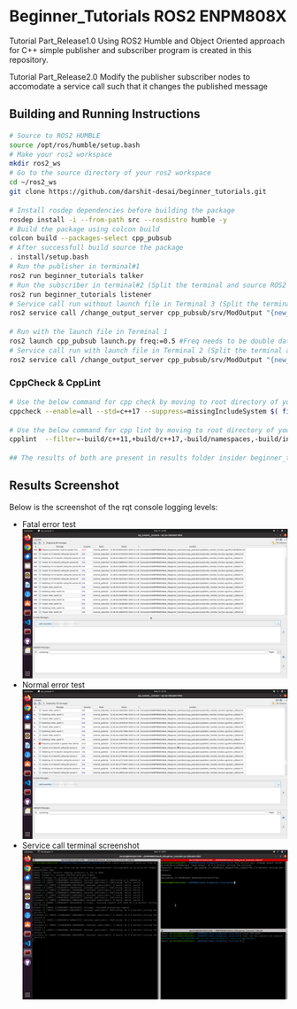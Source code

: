 # Beginner_Tutorials ROS2 ENPM808X

Tutorial Part_Release1.0
Using ROS2 Humble and Object Oriented approach for C++ simple publisher and subscriber program is created in this repository.

Tutorial Part_Release2.0
Modify the publisher subscriber nodes to accomodate a service call such that it changes the published message

## Building and Running Instructions

```bash
# Source to ROS2 HUMBLE
source /opt/ros/humble/setup.bash
# Make your ros2 workspace
mkdir ros2_ws
# Go to the source directory of your ros2 workspace
cd ~/ros2_ws
git clone https://github.com/darshit-desai/beginner_tutorials.git

# Install rosdep dependencies before building the package
rosdep install -i --from-path src --rosdistro humble -y
# Build the package using colcon build
colcon build --packages-select cpp_pubsub
# After successfull build source the package
. install/setup.bash
# Run the publisher in terminal#1
ros2 run beginner_tutorials talker
# Run the subscriber in terminal#2 (Split the terminal and source ROS2 and the workspace setup.bash)
ros2 run beginner_tutorials listener
# Service call run without launch file in Terminal 3 (Split the terminal and source ROS2 and the workspace setup.bash)
ros2 service call /change_output_server cpp_pubsub/srv/ModOutput "{new_output: Hi I'm Darshit calling the service}"

# Run with the launch file in Terminal 1
ros2 launch cpp_pubsub launch.py freq:=0.5 #Freq needs to be double datatype 
# Service call run with launch file in Terminal 2 (Split the terminal and source ROS2 and the workspace setup.bash)
ros2 service call /change_output_server cpp_pubsub/srv/ModOutput "{new_output: Hi I'm Darshit calling the service}"
```

### CppCheck & CppLint
```bash
# Use the below command for cpp check by moving to root directory of your workspace
cppcheck --enable=all --std=c++17 --suppress=missingIncludeSystem $( find . -name *.cpp | grep -vE -e "^(./build/|./install/|./log/)" ) --check-config  &> results/cppcheck.txt

# Use the below command for cpp lint by moving to root directory of your workspace 
cpplint  --filter=-build/c++11,+build/c++17,-build/namespaces,-build/include_order $( find . -name *.cpp | grep -vE -e "^(./build/|./install/|./log/)" ) &> results/cpplint.txt 

## The results of both are present in results folder insider beginner_tutorials directory
```

## Results Screenshot

Below is the screenshot of the rqt console logging levels:

* Fatal error test
![](results/Fatal_error.png)
* Normal error test
![](results/Serv_Error.png)
* Service call terminal screenshot
![](results/ServiceCall.png)



    


